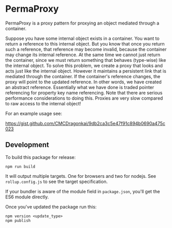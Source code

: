 # PermaProxy

PermaProxy is a proxy pattern for proxying an object mediated through a container.

Suppose you have some internal object exists in a container.
You want to return a reference to this internal object.
But you know that once you return such a reference, that reference may
become invalid, because the container may change its internal reference.
At the same time we cannot just return the container, since we must
return something that behaves (type-wise) like the internal object.
To solve this problem, we create a proxy that looks and acts just like
the internal object.
However it maintains a persistent link that is mediated through the container.
If the container's reference changes, the proxy will point to the updated
reference.
In other words, we have created an abstract reference. Essentially what we
have done is traded pointer referencing for property key name referencing.
Note that there are serious performance considerations to doing this.
Proxies are very slow compared to raw access to the internal object!

For an example usage see:

https://gist.github.com/CMCDragonkai/9db2ca3c5e47f91c894b0690a475c023

Development
-------------

To build this package for release:

```
npm run build
```

It will output multiple targets. One for browsers and two for nodejs. See `rollup.config.js` to see the target specification.

If your bundler is aware of the module field in `package.json`, you'll get the ES6 module directly.

Once you've updated the package run this:

```
npm version <update_type>
npm publish
```
